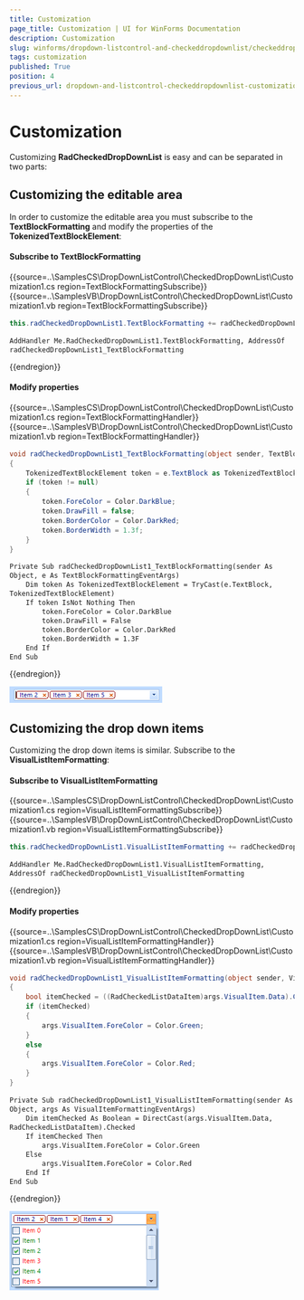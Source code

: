 ```yaml
---
title: Customization
page_title: Customization | UI for WinForms Documentation
description: Customization
slug: winforms/dropdown-listcontrol-and-checkeddropdownlist/checkeddropdownlist/customization
tags: customization
published: True
position: 4
previous_url: dropdown-and-listcontrol-checkeddropdownlist-customization
---
```


# Customization
 
Customizing __RadCheckedDropDownList__ is easy and can be separated in two parts:
      

## Customizing the editable area

In order to customize the editable area you must subscribe to the __TextBlockFormatting__ and modify the properties of the __TokenizedTextBlockElement__:

#### Subscribe to TextBlockFormatting 

{{source=..\SamplesCS\DropDownListControl\CheckedDropDownList\Customization1.cs region=TextBlockFormattingSubscribe}} 
{{source=..\SamplesVB\DropDownListControl\CheckedDropDownList\Customization1.vb region=TextBlockFormattingSubscribe}} 

````C#
this.radCheckedDropDownList1.TextBlockFormatting += radCheckedDropDownList1_TextBlockFormatting;

````
````VB.NET
AddHandler Me.RadCheckedDropDownList1.TextBlockFormatting, AddressOf radCheckedDropDownList1_TextBlockFormatting

````

{{endregion}} 


#### Modify properties 

{{source=..\SamplesCS\DropDownListControl\CheckedDropDownList\Customization1.cs region=TextBlockFormattingHandler}} 
{{source=..\SamplesVB\DropDownListControl\CheckedDropDownList\Customization1.vb region=TextBlockFormattingHandler}} 

````C#
void radCheckedDropDownList1_TextBlockFormatting(object sender, TextBlockFormattingEventArgs e)
{
    TokenizedTextBlockElement token = e.TextBlock as TokenizedTextBlockElement;
    if (token != null)
    {
        token.ForeColor = Color.DarkBlue;
        token.DrawFill = false;
        token.BorderColor = Color.DarkRed;
        token.BorderWidth = 1.3f;
    }
}

````
````VB.NET
Private Sub radCheckedDropDownList1_TextBlockFormatting(sender As Object, e As TextBlockFormattingEventArgs)
    Dim token As TokenizedTextBlockElement = TryCast(e.TextBlock, TokenizedTextBlockElement)
    If token IsNot Nothing Then
        token.ForeColor = Color.DarkBlue
        token.DrawFill = False
        token.BorderColor = Color.DarkRed
        token.BorderWidth = 1.3F
    End If
End Sub

````

{{endregion}} 


![dropdown-and-listcontrol-checkeddropdownlist-customization 001](images/dropdown-and-listcontrol-checkeddropdownlist-customization001.png)

## Customizing the drop down items

Customizing the drop down items is similar. Subscribe to the __VisualListItemFormatting__:

#### Subscribe to VisualListItemFormatting 

{{source=..\SamplesCS\DropDownListControl\CheckedDropDownList\Customization1.cs region=VisualListItemFormattingSubscribe}} 
{{source=..\SamplesVB\DropDownListControl\CheckedDropDownList\Customization1.vb region=VisualListItemFormattingSubscribe}} 

````C#
this.radCheckedDropDownList1.VisualListItemFormatting += radCheckedDropDownList1_VisualListItemFormatting;

````
````VB.NET
AddHandler Me.RadCheckedDropDownList1.VisualListItemFormatting, AddressOf radCheckedDropDownList1_VisualListItemFormatting

````

{{endregion}} 


#### Modify properties 

{{source=..\SamplesCS\DropDownListControl\CheckedDropDownList\Customization1.cs region=VisualListItemFormattingHandler}} 
{{source=..\SamplesVB\DropDownListControl\CheckedDropDownList\Customization1.vb region=VisualListItemFormattingHandler}} 

````C#
void radCheckedDropDownList1_VisualListItemFormatting(object sender, VisualItemFormattingEventArgs args)
{
    bool itemChecked = ((RadCheckedListDataItem)args.VisualItem.Data).Checked;
    if (itemChecked)
    {
        args.VisualItem.ForeColor = Color.Green;
    }
    else
    {
        args.VisualItem.ForeColor = Color.Red;
    }
}

````
````VB.NET
Private Sub radCheckedDropDownList1_VisualListItemFormatting(sender As Object, args As VisualItemFormattingEventArgs)
    Dim itemChecked As Boolean = DirectCast(args.VisualItem.Data, RadCheckedListDataItem).Checked
    If itemChecked Then
        args.VisualItem.ForeColor = Color.Green
    Else
        args.VisualItem.ForeColor = Color.Red
    End If
End Sub

````

{{endregion}} 


![dropdown-and-listcontrol-checkeddropdownlist-customization 002](images/dropdown-and-listcontrol-checkeddropdownlist-customization002.png)
